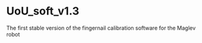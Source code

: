 # UoU_soft_v1.3
The first stable version of the fingernail calibration software for the Maglev robot  
